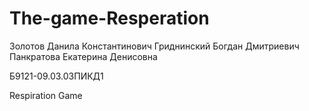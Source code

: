 # The-game-Resperation
Золотов Данила Константинович Гриднинский Богдан Дмитриевич Панкратова Екатерина Денисовна

Б9121-09.03.03ПИКД1

Respiration Game
